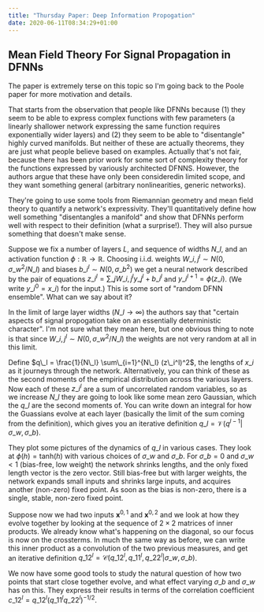 ```yaml
---
title: "Thursday Paper: Deep Information Propogation"
date: 2020-06-11T08:34:29+01:00
---
```


## Mean Field Theory For Signal Propagation in DFNNs

The paper is extremely terse on this topic so I'm going back to the Poole paper for more motivation and details.

That starts from the observation that people like DFNNs because (1) they seem to be able to express complex functions with few parameters (a linearly shallower network expressing the same function requires exponentially wider layers) and (2) they seem to be able to "disentangle" highly curved manifolds. But neither of these are actually theorems, they are just what people believe based on examples. Actually that's not fair, because there has been prior work for some sort of complexity theory for the functions expressed by variously architected DFNNS. However, the authors argue that these have only been consideredin limited scope, and they want something general (arbitrary nonlinearities, generic networks). 

They're going to use some tools from Riemannian geometry and mean field theory to quantify a network's expressivity. They'll quantitatively define how well something "disentangles a manifold" and show that DFNNs perform well with respect to their definition (what a surprise!). They will also pursue something that doesn't make sense.

Suppose we fix a number of layers $L$, and sequence of widths $N\_l$, and an activation function $\phi : \mathbb{R} \to \mathbb{R}$. Choosing i.i.d. weights $W\_{i,j}^{l} \sim N(0, \sigma\_w^2/N\_l)$ and biases $b\_i^l \sim N(0, \sigma\_b^2)$ we get a neural network described by the pair of equations $z\_i^l = \sum\_j W\_{i,j}^l y\_j^l + b\_i^l$ and $y\_i^{l+1} = \phi(z\_i)$. (We write $y\_i^0 = x\_i$) for the input.) This is some sort of "random DFNN ensemble". What can we say about it?

In the limit of large layer widths ($N\_l \rightarrow \infty$) the authors say that "certain aspects of signal propogation take on an essentially deterministic character". I'm not sure what they mean here, but one obvious thing to note is that since $W\_{i,j}^{l} \sim N(0, \sigma\_w^2/N\_l)$ the weights are not very random at all in this limit.

Define $q\_l = \frac{1}{N\_l} \sum\_{i=1}^{N\_l} (z\_i^l)^2$, the lengths of $x\_i$ as it journeys through the network. Alternatively, you can think of these as the second moments of the empirical distribution across the various layers. Now each of these $z\_i^l$ are a sum of uncorrelated random variables, so as we increase $N\_l$ they are going to look like some mean zero Gaussian, which the $q\_l$ are the second moments of. You can write down an integral for how the Guassians evolve at each layer (basically the limit of the sum coming from the definition), which gives you an iterative definition $q\_l = \mathcal{V}(q^{l-1} | \sigma\_w, \sigma\_b)$.

They plot some pictures of the dynamics of $q\_l$ in various cases. They look at $\phi(h) = \text{tanh}(h)$ with various choices of $\sigma\_w$ and $\sigma\_b$. For $\sigma\_b=0$ and $\sigma\_w < 1$ (bias-free, low weight) the network shrinks lengths, and the only fixed length vector is the zero vector. Still bias-free but with larger weights, the network expands small inputs and shrinks large inputs, and acquires another (non-zero) fixed point. As soon as the bias is non-zero, there is a single, stable, non-zero fixed point.

Suppose now we had two inputs $\mathbf{x}^{0,1}$ and $\mathbf{x}^{0,2}$ and we look at how they evolve together by looking at the sequence of $2 \times 2$ matrices of inner products. We already know what's happening on the diagonal, so our focus is now on the crossterms. In much the same way as before, we can write this inner product as a convolution of the two previous measures, and get an iterative definition $q\_{12}^l = \mathcal{C}(q\_{12}^l, q\_{11}^l, q\_{22}^l|\sigma\_w, \sigma\_b)$.

We now have some good tools to study the natural question of how two points that start close together evolve, and what effect varying $\sigma\_b$ and $\sigma\_w$ has on this. They express their results in terms of the correlation coefficient $c\_{12}^l = q\_{12}^l (q\_{11}^l q\_{22}^l)^{-1/2}$.
